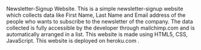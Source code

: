 Newsletter-Signup Website. This is a simple newsletter-signup website which collects data like First Name, Last Name and Email address of the people who wants to subscribe to the newsletter of the company. The data collected is fully accessible by the developer through mailchimp.com and is automatically arranged in a list. This website is made using HTML5, CSS, JavaScript. This website is deployed on heroku.com .

